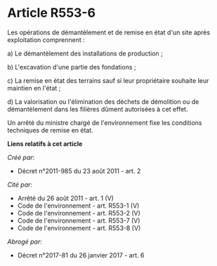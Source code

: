 # Article R553-6

Les opérations de démantèlement et de remise en état d'un site après exploitation comprennent : 

a) Le démantèlement des installations de production ; 

b) L'excavation d'une partie des fondations ; 

c) La remise en état des terrains sauf si leur propriétaire souhaite leur maintien en l'état ; 

d) La valorisation ou l'élimination des déchets de démolition ou de démantèlement dans les filières dûment autorisées à cet
effet. 

Un arrêté du ministre chargé de l'environnement fixe les conditions techniques de remise en état.

**Liens relatifs à cet article**

_Créé par_:

  - Décret n°2011-985 du 23 août 2011 - art. 2

_Cité par_:

  - Arrêté du 26 août 2011 - art. 1 (V)
  - Code de l'environnement - art. R553-1 (V)
  - Code de l'environnement - art. R553-2 (V)
  - Code de l'environnement - art. R553-7 (V)
  - Code de l'environnement - art. R553-8 (V)

_Abrogé par_:

  - Décret n°2017-81 du 26 janvier 2017 - art. 6
